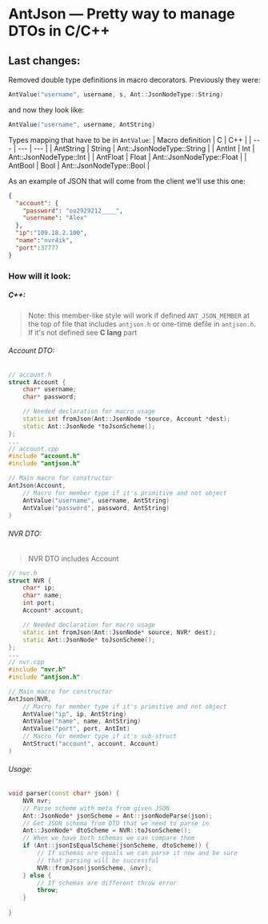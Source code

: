 # AntJson — Pretty way to manage DTOs in C/C++

## Last changes:
Removed double type definitions in macro decorators. Previously they were:
```c++
AntValue("username", username, s, Ant::JsonNodeType::String)
```
and now they look like:
```c++
AntValue("username", username, AntString)
```

Types mapping that have to be in `AntValue`:
| Macro definition | C | C++ |
| --- | --- | --- |
| AntString | String | Ant::JsonNodeType::String |
| AntInt | Int | Ant::JsonNodeType::Int |
| AntFloat | Float | Ant::JsonNodeType::Float |
| AntBool | Bool | Ant::JsonNodeType::Bool |


As an example of JSON that will come from the client we'll use this one:
```json
{
  "account": {
    "password": "oo2929212____",
    "username": "Alex"
  },
  "ip":"109.18.2.100",
  "name":"nvr4ik",
  "port":37777
}
```

### How will it look:
##### C++:
> Note: this member-like style will work if defined `ANT_JSON_MEMBER` at the top of file that includes `antjson.h` or one-time defile in `antjson.h`. 
> If it's not defined see **C lang** part

###### Account DTO:
```c++
// account.h
struct Account {
    char* username;
    char* password;

    // Needed declaration for macro usage
    static int fromJson(Ant::JsonNode *source, Account *dest);
    static Ant::JsonNode *toJsonScheme();
};
...
// account.cpp
#include "account.h"
#include "antjson.h"

// Main macro for constructor
AntJson(Account,
    // Macro for member type if it's primitive and not object
    AntValue("username", username, AntString)
    AntValue("password", password, AntString)
)
```

###### NVR DTO:
> NVR DTO includes Account
```c++
// nvr.h
struct NVR {
    char* ip;
    char* name;
    int port;
    Account* account;

    // Needed declaration for macro usage
    static int fromJson(Ant::JsonNode* source, NVR* dest);
    static Ant::JsonNode* toJsonScheme();
};
...
// nvr.cpp
#include "nvr.h"
#include "antjson.h"

// Main macro for constructor
AntJson(NVR,
    // Macro for member type if it's primitive and not object
    AntValue("ip", ip, AntString)
    AntValue("name", name, AntString)
    AntValue("port", port, AntInt)
    // Macro for member type if it's sub-struct
    AntStruct("account", account, Account)
)
```

###### Usage:
```c++
void parser(const char* json) {
    NVR nvr;
    // Parse scheme with meta from given JSON
    Ant::JsonNode* jsonScheme = Ant::jsonNodeParse(json);
    // Get JSON schema from DTO that we need to parse in
    Ant::JsonNode* dtoScheme = NVR::toJsonScheme();
    // When we have both schemas we can compare them
    if (Ant::jsonIsEqualScheme(jsonScheme, dtoScheme)) {
        // If schemas are equals we can parse it now and be sure
        // that parsing will be successful
        NVR::fromJson(jsonScheme, &nvr);
    } else {
        // If schemas are different throw error
        throw;
    }
    
}
```
